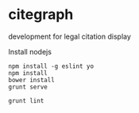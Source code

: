 # citegraph
development for legal citation display

Install nodejs

```
npm install -g eslint yo
npm install
bower install
grunt serve

grunt lint
